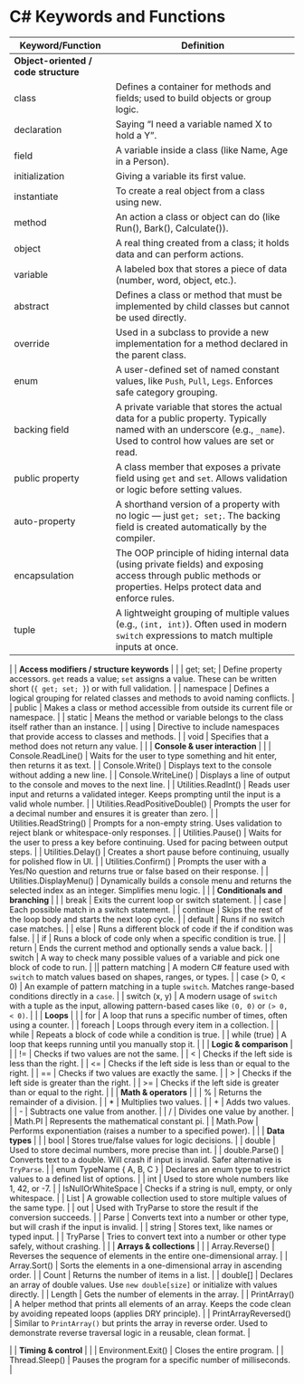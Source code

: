 # C# Keywords and Functions

| Keyword/Function | Definition |
|------------------|------------|
| **Object-oriented / code structure** | |
| class | Defines a container for methods and fields; used to build objects or group logic. |
| declaration | Saying “I need a variable named X to hold a Y”. |
| field | A variable inside a class (like Name, Age in a Person). |
| initialization | Giving a variable its first value. |
| instantiate | To create a real object from a class using new. |
| method | An action a class or object can do (like Run(), Bark(), Calculate()). |
| object | A real thing created from a class; it holds data and can perform actions. |
| variable | A labeled box that stores a piece of data (number, word, object, etc.). |
| abstract | Defines a class or method that must be implemented by child classes but cannot be used directly. |
| override | Used in a subclass to provide a new implementation for a method declared in the parent class. |
| enum | A user-defined set of named constant values, like `Push`, `Pull`, `Legs`. Enforces safe category grouping. |
| backing field | A private variable that stores the actual data for a public property. Typically named with an underscore (e.g., `_name`). Used to control how values are set or read. |
| public property | A class member that exposes a private field using `get` and `set`. Allows validation or logic before setting values. |
| auto-property | A shorthand version of a property with no logic — just `get; set;`. The backing field is created automatically by the compiler. |
| encapsulation | The OOP principle of hiding internal data (using private fields) and exposing access through public methods or properties. Helps protect data and enforce rules. |
| tuple | A lightweight grouping of multiple values (e.g., `(int, int)`). Often used in modern `switch` expressions to match multiple inputs at once. |
|
| **Access modifiers / structure keywords** | |
| get; set; | Define property accessors. `get` reads a value; `set` assigns a value. These can be written short (`{ get; set; }`) or with full validation. |
| namespace | Defines a logical grouping for related classes and methods to avoid naming conflicts. |
| public | Makes a class or method accessible from outside its current file or namespace. |
| static | Means the method or variable belongs to the class itself rather than an instance. |
| using | Directive to include namespaces that provide access to classes and methods. |
| void | Specifies that a method does not return any value. |
|
| **Console & user interaction** | |
| Console.ReadLine() | Waits for the user to type something and hit enter, then returns it as text. |
| Console.Write() | Displays text to the console without adding a new line. |
| Console.WriteLine() | Displays a line of output to the console and moves to the next line. |
| Utilities.ReadInt() | Reads user input and returns a validated integer. Keeps prompting until the input is a valid whole number. |
| Utilities.ReadPositiveDouble() | Prompts the user for a decimal number and ensures it is greater than zero. |
| Utilities.ReadString() | Prompts for a non-empty string. Uses validation to reject blank or whitespace-only responses. |
| Utilities.Pause() | Waits for the user to press a key before continuing. Used for pacing between output steps. |
| Utilities.Delay() | Creates a short pause before continuing, usually for polished flow in UI. |
| Utilities.Confirm() | Prompts the user with a Yes/No question and returns true or false based on their response. |
| Utilities.DisplayMenu() | Dynamically builds a console menu and returns the selected index as an integer. Simplifies menu logic. |
|
| **Conditionals and branching** | |
| break | Exits the current loop or switch statement. |
| case | Each possible match in a switch statement. |
| continue | Skips the rest of the loop body and starts the next loop cycle. |
| default | Runs if no switch case matches. |
| else | Runs a different block of code if the if condition was false. |
| if | Runs a block of code only when a specific condition is true. |
| return | Ends the current method and optionally sends a value back. |
| switch | A way to check many possible values of a variable and pick one block of code to run. |
|| pattern matching | A modern C# feature used with `switch` to match values based on shapes, ranges, or types. |
| case (> 0, < 0) | An example of pattern matching in a tuple `switch`. Matches range-based conditions directly in a `case`. |
| switch (x, y) | A modern usage of `switch` with a tuple as the input, allowing pattern-based cases like `(0, 0)` or `(> 0, < 0)`. |
|
| **Loops** | |
| for | A loop that runs a specific number of times, often using a counter. |
| foreach | Loops through every item in a collection. |
| while | Repeats a block of code while a condition is true. |
| while (true) | A loop that keeps running until you manually stop it. |
|
| **Logic & comparison** | |
| != | Checks if two values are not the same. |
| < | Checks if the left side is less than the right. |
| <= | Checks if the left side is less than or equal to the right. |
| == | Checks if two values are exactly the same. |
| > | Checks if the left side is greater than the right. |
| >= | Checks if the left side is greater than or equal to the right. |
|
| **Math & operators** | |
| % | Returns the remainder of a division. |
| * | Multiplies two values. |
| + | Adds two values. |
| - | Subtracts one value from another. |
| / | Divides one value by another. |
| Math.PI | Represents the mathematical constant pi. |
| Math.Pow | Performs exponentiation (raises a number to a specified power). |
|
| **Data types** | |
| bool | Stores true/false values for logic decisions. |
| double | Used to store decimal numbers, more precise than int. |
| double.Parse() | Converts text to a double. Will crash if input is invalid. Safer alternative is `TryParse`. |
| enum TypeName { A, B, C } | Declares an enum type to restrict values to a defined list of options. |
| int | Used to store whole numbers like 1, 42, or -7. |
| IsNullOrWhiteSpace | Checks if a string is null, empty, or only whitespace. |
| List<T> | A growable collection used to store multiple values of the same type. |
| out | Used with TryParse to store the result if the conversion succeeds. |
| Parse | Converts text into a number or other type, but will crash if the input is invalid. |
| string | Stores text, like names or typed input. |
| TryParse | Tries to convert text into a number or other type safely, without crashing. |
|
| **Arrays & collections** | |
| Array.Reverse() | Reverses the sequence of elements in the entire one-dimensional array. |
| Array.Sort() | Sorts the elements in a one-dimensional array in ascending order. |
| Count | Returns the number of items in a list. |
| double[] | Declares an array of double values. Use `new double[size]` or initialize with values directly. |
| Length | Gets the number of elements in the array. |
| PrintArray() | A helper method that prints all elements of an array. Keeps the code clean by avoiding repeated loops (applies DRY principle). |
| PrintArrayReversed() | Similar to `PrintArray()` but prints the array in reverse order. Used to demonstrate reverse traversal logic in a reusable, clean format. |

|
| **Timing & control** | |
| Environment.Exit() | Closes the entire program. |
| Thread.Sleep() | Pauses the program for a specific number of milliseconds. |
